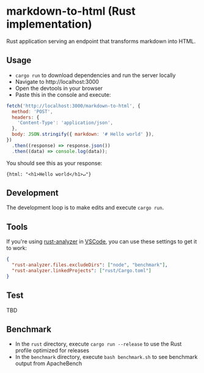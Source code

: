 # markdown-to-html (Rust implementation)

Rust application serving an endpoint that transforms markdown into HTML.

## Usage

- `cargo run` to download dependencies and run the server locally
- Navigate to http://localhost:3000
- Open the devtools in your browser
- Paste this in the console and execute:

```javascript
fetch('http://localhost:3000/markdown-to-html', {
  method: 'POST',
  headers: {
    'Content-Type': 'application/json',
  },
  body: JSON.stringify({ markdown: '# Hello world' }),
})
  .then((response) => response.json())
  .then((data) => console.log(data));
```

You should see this as your response:

```ascii
{html: "<h1>Hello world</h1>↵"}
```

## Development

The development loop is to make edits and execute `cargo run`.

## Tools

If you're using [rust-analyzer](https://github.com/rust-analyzer/rust-analyzer) in [VSCode](https://code.visualstudio.com), you can use these settings to get it to work:

```json
{
  "rust-analyzer.files.excludeDirs": ["node", "benchmark"],
  "rust-analyzer.linkedProjects": ["rust/Cargo.toml"]
}
```

## Test

TBD

## Benchmark

- In the `rust` directory, execute `cargo run --release` to use the Rust profile optimized for releases
- In the `benchmark` directory, execute `bash benchmark.sh` to see benchmark output from ApacheBench
